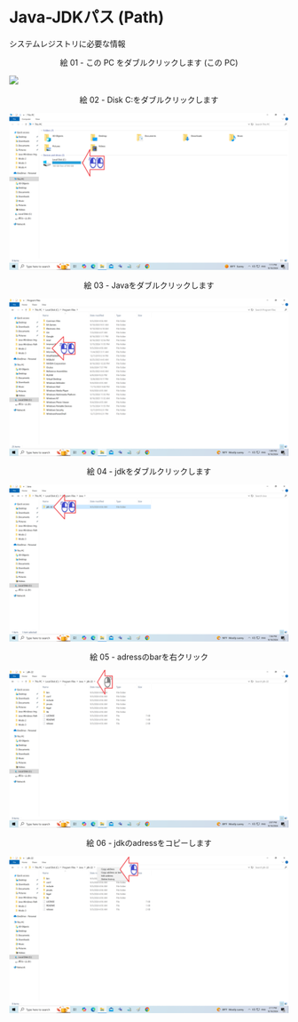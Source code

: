 # Java-JDKパス (Path)

システムレジストリに必要な情報

<div align="center">
絵 01 - この PC をダブルクリックします (この PC)
</div>

![](Imagens/Java-Win-Path-Img01.png)

<div align="center">
絵 02 - Disk C:をダブルクリックします 
</div>

![](Imagens/Java-Win-Path-Img02.png)

<div align="center">
絵 03 - Javaをダブルクリックします 
</div>

![](Imagens/Java-Win-Path-Img03.png)

<div align="center">
絵 04 - jdkをダブルクリックします 
</div>

![](Imagens/Java-Win-Path-Img04.png)

<div align="center">
絵 05 - adressのbarを右クリック
</div>

![](Imagens/Java-Win-Path-Img05.png)

<div align="center">
絵 06 - jdkのadressをコピーします
</div>

![](Imagens/Java-Win-Path-Img06.png)
